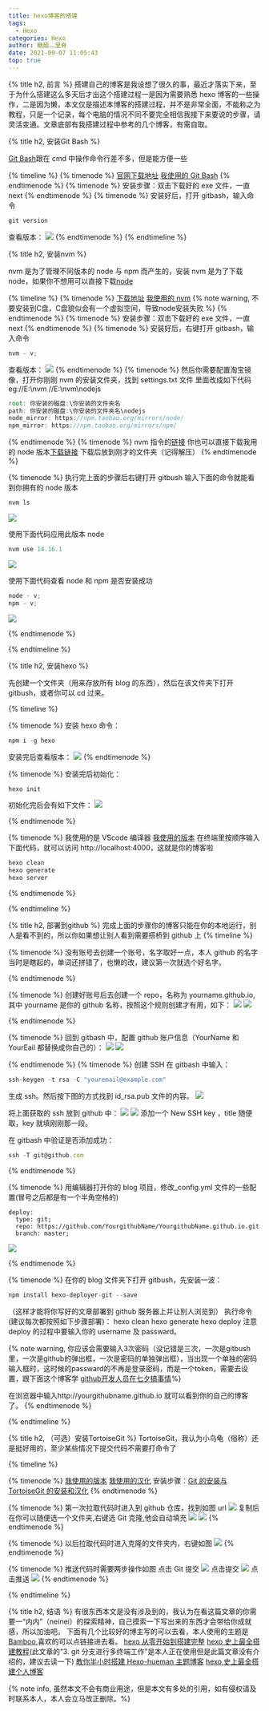 ```yaml
---
title: hexo博客的搭建
tags:
  - Hexo
categories: Hexo
author: 糖醋灬里脊
date: 2021-09-07 11:05:43
top: true
---
```


{% title h2, 前言 %}
搭建自己的博客是我设想了很久的事，最近才落实下来，至于为什么搭建这么多天后才出这个搭建过程一是因为需要熟悉 hexo 博客的一些操作，二是因为懒，本文仅是描述本博客的搭建过程，并不是非常全面，不能称之为教程，只是一个记录，每个电脑的情况不同不要完全相信我接下来要说的步骤，请灵活变通。文章底部有我搭建过程中参考的几个博客，有需自取。

{% title h2, 安装Git Bash %}

[Git Bash](https://gitforwindows.org/)跟在 cmd 中操作命令行差不多，但是能方便一些

{% timeline %}
{% timenode %}
[官网下载地址](https://gitforwindows.org/)
[我使用的 Git Bash](/package/Git-2.17.0-64-bit.exe)
{% endtimenode %}
{% timenode %}
安装步骤：双击下载好的 exe 文件，一直 next
{% endtimenode %}
{% timenode %}
安装好后，打开 gitbash，输入命令

```js
git version
```

查看版本：
![](/medias/createHexo/git1.png)
{% endtimenode %}
{% endtimeline %}

{% title h2, 安装nvm %}

nvm 是为了管理不同版本的 node 与 npm 而产生的，安装 nvm 是为了下载 node，如果你不想用可以直接下载[node](https://nodejs.org/en/)

{% timeline %}
{% timenode %}
[下载地址](https://github.com/coreybutler/nvm-windows/releases)
[我使用的 nvm](/package/nvm-setup.exe)
{% note warning, 不要安装到C盘，C盘貌似会有一个虚拟空间，导致node安装失败
 %}
{% endtimenode %}
{% timenode %}
安装步骤：双击下载好的 exe 文件，一直 next
{% endtimenode %}
{% timenode %}
安装好后，右键打开 gitbash，输入命令

```js
nvm - v;
```

查看版本：
![](/medias/createHexo/nvm1.png)
{% endtimenode %}
{% timenode %}
然后你需要配置淘宝镜像，打开你刚刚 nvm 的安装文件夹，找到 settings.txt 文件
里面改成如下代码
eg://E:\nvm
//E:\nvm\nodejs

```js
root: 你安装的磁盘:\你安装的文件夹名
path: 你安装的磁盘:\你安装的文件夹名\nodejs
node_mirror: https://npm.taobao.org/mirrors/node/
npm_mirror: https://npm.taobao.org/mirrors/npm/
```

{% endtimenode %}
{% timenode %}
nvm 指令的[链接](https://www.runoob.com/w3cnote/nvm-manager-node-versions.html)
你也可以直接下载我用的 node 版本[下载链接](/package/v14.16.1.zip)
下载后放到刚才的文件夹（记得解压）
{% endtimenode %}

{% timenode %}
执行完上面的步骤后右键打开 gitbush 输入下面的命令就能看到你拥有的 node 版本

```js
nvm ls
```

![](/medias/createHexo/nvm2.png)

使用下面代码应用此版本 node

```js
nvm use 14.16.1
```

![](/medias/createHexo/nvm3.png)

使用下面代码查看 node 和 npm 是否安装成功

```js
node - v;
npm - v;
```

![](/medias/createHexo/nvm4.png)

{% endtimenode %}

{% endtimeline %}

{% title h2, 安装hexo %}

先创建一个文件夹（用来存放所有 blog 的东西），然后在该文件夹下打开 gitbush，或者你可以 cd 过来。

{% timeline %}

{% timenode %}
安装 hexo 命令：

```js
npm i -g hexo
```

安装完后查看版本：
![](/medias/createHexo/hexo1.png)
{% endtimenode %}

{% timenode %}
安装完后初始化：

```js
hexo init
```

初始化完后会有如下文件：
![](/medias/createHexo/hexo2.png)

{% endtimenode %}

{% timenode %}
我使用的是 VScode 编译器 [我使用的版本](/package/VSCodeUserSetup-x64-1.42.0.exe)
在终端里按顺序输入下面代码，就可以访问 http://localhost:4000，这就是你的博客啦

```js
hexo clean
hexo generate
hexo server
```

{% endtimenode %}

{% endtimeline %}

{% title h2, 部署到github %}
完成上面的步骤你的博客只能在你的本地运行，别人是看不到的，所以你如果想让别人看到需要搭桥到 github 上
{% timeline %}

{% timenode %}
没有账号去创建一个账号，名字取好一点，本人 github 的名字当时是瞎起的，单词还拼错了，也懒的改，建议第一次就选个好名字。

{% endtimenode %}

{% timenode %}
创建好账号后去创建一个 repo，名称为 yourname.github.io, 其中 yourname 是你的 github 名称，按照这个规则创建才有用，如下：
![](/medias/createHexo/github1.png)
![](/medias/createHexo/github2.png)

{% endtimenode %}

{% timenode %}
回到 gitbash 中，配置 github 账户信息（YourName 和 YourEail 都替换成你自己的）：
![](/medias/createHexo/github3.png)
![](/medias/createHexo/github4.png)

{% endtimenode %}
{% timenode %}
创建 SSH
在 gitbash 中输入：

```js
ssh-keygen -t rsa -C "youremail@example.com"
```

生成 ssh。然后按下图的方式找到 id_rsa.pub 文件的内容。
![](/medias/createHexo/github5.png)

将上面获取的 ssh 放到 github 中：
![](/medias/createHexo/github6.png)
![](/medias/createHexo/github7.png)
添加一个 New SSH key ，title 随便取，key 就填刚刚那一段。

在 gitbash 中验证是否添加成功：

```js
ssh -T git@github.com
```

{% endtimenode %}

{% timenode %}
用编辑器打开你的 blog 项目，修改\_config.yml 文件的一些配置(冒号之后都是有一个半角空格的)

```text
deploy: 
  type: git;
  repo: https://github.com/YourgithubName/YourgithubName.github.io.git
  branch: master;

```

![](/medias/createHexo/vue1.png)

{% endtimenode %}

{% timenode %}
在你的 blog 文件夹下打开 gitbush，先安装一波：

```js
npm install hexo-deployer-git --save
```

（这样才能将你写好的文章部署到 github 服务器上并让别人浏览到）
执行命令(建议每次都按照如下步骤部署)：
hexo clean
hexo generate
hexo deploy
注意 deploy 的过程中要输入你的 username 及 passward。

{% note warning,
你应该会需要输入3次密码（没记错是三次，一次是gitbush里，一次是github的弹出框，一次是密码的单独弹出框），当出现一个单独的密码输入框时，这时候的passward的不再是登录密码，而是一个token，需要去设置，跟下面这个博客学
[github开发人员在七夕搞事情](https://blog.csdn.net/weixin_41010198/article/details/119698015)%}

在浏览器中输入http://yourgithubname.github.io 就可以看到你的自己的博客了。
{% endtimenode %}

{% endtimeline %}

{% title h2, （可选）安装TortoiseGit %}
TortoiseGit，我认为小乌龟（俗称）还是挺好用的，至少某些情况下提交代码不需要打命令了

{% timeline %}

{% timenode %}
[我使用的版本](/package/TortoiseGit-2.10.0.2-64bit.msi)
[我使用的汉化](/package/TortoiseGit-LanguagePack-2.10.0.0-64bit-zh_CN.msi)
安装步骤：[Git 的安装与 TortoiseGit 的安装和汉化](https://www.cnblogs.com/nicaicai/p/12383735.html)
{% endtimenode %}

{% timenode %}
第一次拉取代码时进入到 github 仓库，找到如图 url
![](/medias/createHexo/wugui1.png)
复制后在你可以随便选一个文件夹,右键选 Git 克隆,他会自动填充
![](/medias/createHexo/wugui2.png)
![](/medias/createHexo/wugui3.png)
{% endtimenode %}

{% timenode %}
以后拉取代码时进入克隆的文件夹内，右键如图
![](/medias/createHexo/wugui4.png)
{% endtimenode %}

{% timenode %}
推送代码时需要两步操作如图
点击 Git 提交
![](/medias/createHexo/wugui5.png)
点击提交
![](/medias/createHexo/wugui6.png)
点击推送
![](/medias/createHexo/wugui7.png)
{% endtimenode %}

{% endtimeline %}

{% title h2, 结语 %}
有很东西本文是没有涉及到的，我认为在看这篇文章的你需要一“内内”（neinei）的探索精神，自己摸索一下写出来的东西才会带给你成就感，所以加油吧。
下面有几个比较好的博主写的可以去看，本人使用的主题是[Bamboo](https://yuang01.github.io/),喜欢的可以点链接进去看。
[hexo 从零开始到搭建完整](https://www.cnblogs.com/visugar/p/6821777.html)
[hexo 史上最全搭建教程](https://blog.csdn.net/sinat_37781304/article/details/82729029)(此文章的“3. git 分支进行多终端工作”是本人正在使用但是此篇文章没有介绍的，建议去读一下)
[教你半小时搭建 Hexo-hueman 主题博客](https://blog.csdn.net/weixin_44105459/article/details/103500535)
[hexo,史上最全搭建个人博客](https://blog.csdn.net/Wanguyunxiaodaniu/article/details/104716776?utm_medium=distribute.pc_relevant.none-task-blog-2~default~baidujs_baidulandingword~default-0.control&spm=1001.2101.3001.4242)

{% note info,
虽然本文不会有商业用途，但是本文有多处的引用，如有侵权请及时联系本人，本人会立马改正删除。%}
